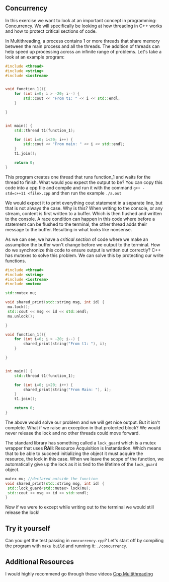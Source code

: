 ## Concurrency

In this exercise we want to look at an important concept in programming: Concurrency. We will specifically be looking at how threading in C++ works and how to protect critical sections of code.

In Multithreading, a process contains 1 or more threads that share memory between the main process and all the threads. The addition of threads can help speed up processing across an infinite range of problems. Let's take a look at an example program:

```cpp
#include <thread>
#include <string>
#include <iostream>


void function_1(){
    for (int i=0; i > -20; i--) {
        std::cout << "From t1: " << i << std::endl;
    }

}


int main() {
    std::thread t1(function_1);

    for (int i=0; i<20; i++) {
        std::cout << "From main: " << i << std::endl;
    }
    t1.join();

    return 0;
}
```

This program creates one thread that runs function_1 and waits for the thread to finish. What would you expect the output to be? You can copy this code into a cpp file and compile and run it with the command `g++ -std=c++11 <file>.cpp` and then run the example `./a.out` 

We would expect it to print everything cout statement in a separate line, but that is not always the case. Why is this? When writing to the console, or any stream, content is first written to a buffer. Which is then flushed and written to the console. A race condition can happen in this code where before a statement can be flushed to the terminal, the other thread adds their message to the buffer. Resulting in what looks like nonsense.

As we can see, we have a _critical section_ of code where we make an assumption the buffer won't change before we output to the terminal. How do we synchronize this code to ensure output is written out correctly? C++ has mutexes to solve this problem. We can solve this by protecting our write functions.

```cpp
#include <thread>
#include <string>
#include <iostream>
#include <mutex>

std::mutex mu;

void shared_print(std::string msg, int id) {
 mu.lock();
 std::cout << msg << id << std::endl;
 mu.unlock();

}

void function_1(){
    for (int i=0; i > -20; i--) {
        shared_print(string("From t1: "), i);
    }

}


int main() {
    std::thread t1(function_1);

    for (int i=0; i<20; i++) {
        shared_print(string("From Main: "), i);
    }
    t1.join();

    return 0;
}
```
The above would solve our problem and we will get nice output. But it isn't complete. What if we raise an exception in that protected block? We would never release the lock and no other threads could move forward.

The standard library has something called a `lock_guard` which is a mutex wrapper that uses __RAII__: Resource Acquisition is Instantiation. Which means that to be able to succeed initializing the object it must acquire the resource, the lock in this case. When we leave the scope of the function, we automatically give up the lock as it is tied to the lifetime of the `lock_guard` object.

```cpp
mutex mu; //declared outside the function
void shared_print(std::string msg, int id) {
 std::lock_guard<std::mutex> lock(mu);
 std::cout << msg << id << std::endl;
}
```

Now if we were to except while writing out to the terminal we would still release the lock!

## Try it yourself
Can you get the test passing in `concurrency.cpp`? Let's start off by compiling the program with `make build` and running it: `./concurrency`.

## Additional Resources
I would highly recommend go through these videos [Cpp Multithreading](https://www.youtube.com/watch?v=LL8wkskDlbs&list=PL5jc9xFGsL8E12so1wlMS0r0hTQoJL74M&index=1)
